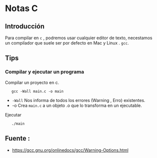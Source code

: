 # Notas C
## Introducción

Para compilar en `c` , podremos usar cualquier editor de texto, necestamos un compilador
que suele ser por defecto en Mac y Linux . `gcc`.

## Tips

### Compilar y ejecutar un programa

Compilar un proyecto en c.
````
   gcc -Wall main.c -o main
````
  * `-Wall` Nos informa de todos los errores (Warning , Erro) existentes.
  *   -o Crea `main.c` a un objeto .o que lo transforma en un ejecutable.

Ejecutar
````
   ./main
````

## Fuente : 

 * https://gcc.gnu.org/onlinedocs/gcc/Warning-Options.html
